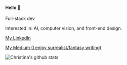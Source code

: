 #### Hello 🌿

Full-stack dev

Interested in: AI, computer vision, and front-end design.

[My LinkedIn](https://www.linkedin.com/in/christinahuangj/)

[My Medium (I enjoy surrealist/fantasy writing)](https://silkthyme.medium.com/)

![Christina's github stats](https://github-readme-stats.vercel.app/api?username=silkthyme&show_icons=true&hide_border=false)
